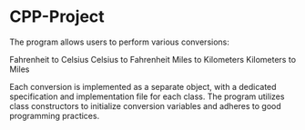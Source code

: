# CPP-Project

The program allows users to perform various conversions:

Fahrenheit to Celsius
Celsius to Fahrenheit
Miles to Kilometers
Kilometers to Miles

Each conversion is implemented as a separate object, with a dedicated specification and implementation file for each class. The program utilizes class constructors to initialize conversion variables and adheres to good programming practices.
